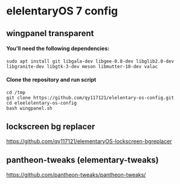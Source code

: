 # elelentaryOS 7 config

## wingpanel transparent

#### You'll need the following dependencies:

    sudo apt install git libgala-dev libgee-0.8-dev libglib2.0-dev libgranite-dev libgtk-3-dev meson libmutter-10-dev valac
 
#### Clone the repository and run script
    cd /tmp
    git clone https://github.com/qy117121/elelentary-os-config.git
    cd eleelelentary-os-config
    bash wingpanel.sh
    
## lockscreen bg replacer
 https://github.com/qy117121/elementaryOS-lockscreen-bgreplacer
 
## pantheon-tweaks (elementary-tweaks)
 https://github.com/pantheon-tweaks/pantheon-tweaks/
